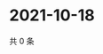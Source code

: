 # 2021-10-18

共 0 条

<!-- BEGIN WEIBO -->
<!-- 最后更新时间 Mon Oct 18 2021 21:17:18 GMT+0800 (China Standard Time) -->

<!-- END WEIBO -->
